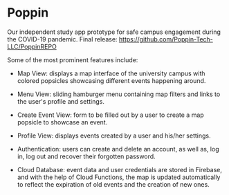 # Poppin
Our independent study app prototype for safe campus engagement during the COVID-19 pandemic.
Final release: https://github.com/Poppin-Tech-LLC/PoppinREPO

Some of the most prominent features include:

  - Map View: displays a map interface of the university campus with colored popsicles showcasing different events happening around.
  
  - Menu View: sliding hamburger menu containing map filters and links to the user's profile and settings.
  
  - Create Event View: form to be filled out by a user to create a map popsicle to showcase an event.  

  - Profile View: displays events created by a user and his/her settings.
  
  - Authentication: users can create and delete an account, as well as, log in, log out and recover their forgotten password.
  
  - Cloud Database: event data and user credentials are stored in Firebase, and with the help of Cloud Functions, the map is updated automatically to reflect the expiration of old events and the creation of new ones.
